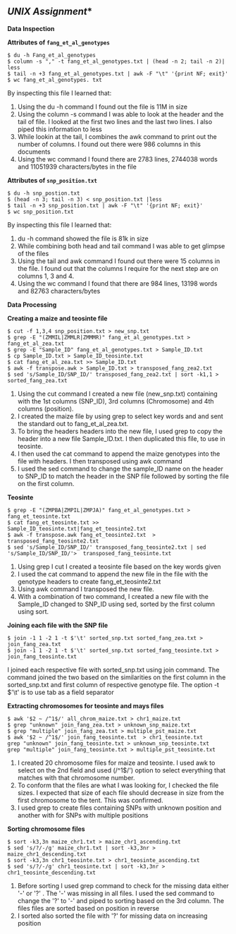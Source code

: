 ﻿
## *UNIX Assignment**

**Data Inspection**

**Attributes of `fang_et_al_genotypes`**
```
$ du -h Fang_et_al_genotypes
$ column -s "," -t fang_et_al_genotypes.txt | (head -n 2; tail -n 2)| less
$ tail -n +3 fang_et_al_genotypes.txt | awk -F "\t" '{print NF; exit}'
$ wc fang_et_al_genotypes. txt
```

By inspecting this file I learned that:

1. Using the du -h command I found out the file is 11M in size
2. Using the column -s command I was able to look at the header and the tail of file. I looked at the first two lines and the last two lines. I also piped this information to less
3. While lookin at the tail, I combines the awk command to print out the number of columns. I found out there were 986 columns in this documents
4. Using the wc command I found there are 2783 lines, 2744038 words and 11051939 characters/bytes in the file


**Attributes of `snp_position.txt`**

```
$ du -h snp_postion.txt
$ (head -n 3; tail -n 3) < snp_position.txt |less
$ tail -n +3 snp_position.txt | awk -F "\t" '{print NF; exit}'
$ wc snp_position.txt
```

By inspecting this file I learned that:

1. du -h command showed the file is 81k in size
2. While combining both head and tail command I was able to get glimpse of the files
3. Using the tail and awk command I found out there were 15 columns in the file. I found out that the columns I require for the next step are on columns 1, 3 and 4. 
4. Using the wc command I found that there are 984 lines, 13198 words and 82763 characters/bytes 

**Data Processing**

**Creating a maize and teosinte file**

```
$ cut -f 1,3,4 snp_position.txt > new_snp.txt
$ grep -E "(ZMMIL|ZMMLR|ZMMMR)" fang_et_al_genotypes.txt > fang_et_al_zea.txt
$ grep -E "Sample_ID" fang_et_al_genotypes.txt > Sample_ID.txt
$ cp Sample_ID.txt > Sample_ID_teosinte.txt
$ cat fang_et_al_zea.txt >> Sample_ID.txt  
$ awk -f transpose.awk > Sample_ID.txt > transposed_fang_zea2.txt
$ sed 's/Sample_ID/SNP_ID/' transposed_fang_zea2.txt | sort -k1,1 > sorted_fang_zea.txt
```
 1. Using the cut command I created a new file (new_snp.txt) containing with the 1st columns (SNP_ID), 3rd columns (Chromosome) and 4th columns (position).
 2. I created the maize file by using grep to select key words and and sent the standard out to fang_et_al_zea.txt. 
 3. To bring the headers headers into the new file, I used grep to copy the header into a new file Sample_ID.txt. I then duplicated this file, to use in teosinte. 
 4. I then used the cat command to append the maize genotypes into the file with headers. I then transposed using awk command
 5. I used the sed command to change the sample_ID name on the header to SNP_ID to match the header in the SNP file followed by sorting the file on the first column. 

**Teosinte**

```
$ grep -E "(ZMPBA|ZMPIL|ZMPJA)" fang_et_al_genotypes.txt > fang_et_teosinte.txt
$ cat fang_et_teosinte.txt >> Sample_ID_teosinte.txt|fang_et_teosinte2.txt
$ awk -f transpose.awk fang_et_teosinte2.txt  > transposed_fang_teosinte2.txt
$ sed 's/Sample_ID/SNP_ID/' transposed_fang_teosinte2.txt | sed 's/Sample_ID/SNP_ID/'>  transposed_fang_teosinte.txt

```
1. Using grep I cut I created a teosinte file based on the key words given
2. I used the cat command to append the  new file in the file with the genotype headers to create fang_et_teosinte2.txt
3. Using awk command I transposed the new file. 
4. With a combination of two command, I created a new file with the Sample_ID changed to SNP_ID using sed, sorted by the first column using sort. 


**Joining each file with the SNP file**
```
$ join -1 1 -2 1 -t $'\t' sorted_snp.txt sorted_fang_zea.txt > join_fang_zea.txt
$ join -1 1 -2 1 -t $'\t' sorted_snp.txt sorted_fang_teosinte.txt > join_fang_teosinte.txt
```
I joined each respective file with sorted_snp.txt using join command. The command joined the two based on the similarities on the first column in the sorted_snp.txt and first column of respective genotype file. The option -t $'\t' is to use tab as a field separator

**Extracting chromosomes for teosinte and mays files**
```
$ awk '$2 ~ /^1$/' all_chrom_maize.txt > chr1_maize.txt 
$ grep "unknown" join_fang_zea.txt > unknown_snp_maize.txt
$ grep "multiple" join_fang_zea.txt > multiple_pst_maize.txt
$ awk '$2 ~ /^1$/' join_fang_teosinte.txt  > chr1_teosinte.txt
grep "unknown" join_fang_teosinte.txt > unknown_snp_teosinte.txt
grep "multiple" join_fang_teosinte.txt > multiple_pst_teosinte.txt
```
1. I created 20 chromosome files for maize and teosinte. I used awk to select on the 2nd field and used (/^1$/') option to select everything that matches with that chromosome number.  
2. To conform that the files are what I was looking for, I checked the file sizes. I expected that size of each file should decrease in size from the first chromosome to the tent. This was confirmed.
3. I used grep to create files containing SNPs with unknown position and another with for SNPs with multiple positions 

**Sorting chromosome files**
```
$ sort -k3,3n maize_chr1.txt > maize_chr1_ascending.txt
$ sed 's/?/-/g' maize_chr1.txt | sort -k3,3nr > maize_chr1_descending.txt
$ sort -k3,3n chr1_teosinte.txt > chr1_teosinte_ascending.txt
$ sed 's/?/-/g' chr1_teosinte.txt | sort -k3,3nr > chr1_teosinte_descending.txt
```
1. Before sorting I used grep command to check for the missing data either '-' or '?' . The '-' was missing in all files. I used the sed command to change the '?' to '-' and piped to sorting based on the 3rd column. The files files are sorted based on position in reverse
2. I sorted also sorted the file with '?' for missing data on increasing position
